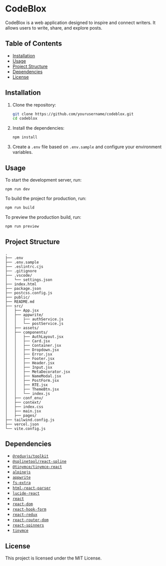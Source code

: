 


# CodeBlox

CodeBlox is a web application designed to inspire and connect writers. It allows users to write, share, and explore posts.

## Table of Contents

- [Installation](#installation)
- [Usage](#usage)
- [Project Structure](#project-structure)
- [Dependencies](#dependencies)
- [License](#license)

## Installation

1. Clone the repository:
    ```sh
    git clone https://github.com/yourusername/codeblox.git
    cd codeblox
    ```

2. Install the dependencies:
    ```sh
    npm install
    ```

3. Create a `.env` file based on `.env.sample` and configure your environment variables.

## Usage

To start the development server, run:
```
npm run dev
```

To build the project for production, run:
```sh
npm run build
```

To preview the production build, run:
```sh
npm run preview
```

## Project Structure

```
.
├── .env
├── .env.sample
├── .eslintrc.cjs
├── .gitignore
├── .vscode/
│   └── settings.json
├── index.html
├── package.json
├── postcss.config.js
├── public/
├── README.md
├── src/
│   ├── App.jsx
│   ├── appwrite/
│   │   ├── authService.js
│   │   └── postService.js
│   ├── assets/
│   ├── components/
│   │   ├── AuthLayout.jsx
│   │   ├── Card.jsx
│   │   ├── Container.jsx
│   │   ├── Dropdown.jsx
│   │   ├── Error.jsx
│   │   ├── Footer.jsx
│   │   ├── Header.jsx
│   │   ├── Input.jsx
│   │   ├── MetaDecorator.jsx
│   │   ├── NameModal.jsx
│   │   ├── PostForm.jsx
│   │   ├── RTE.jsx
│   │   ├── ThemeBtn.jsx
│   │   └── index.js
│   ├── conf_env/
│   ├── context/
│   ├── index.css
│   ├── main.jsx
│   ├── pages/
├── tailwind.config.js
├── vercel.json
└── vite.config.js
```


## Dependencies

- [`@reduxjs/toolkit`](command:_github.copilot.openSymbolFromReferences?%5B%22%40reduxjs%2Ftoolkit%22%2C%5B%7B%22uri%22%3A%7B%22%24mid%22%3A1%2C%22fsPath%22%3A%22%2FUsers%2Fswayam%2FDocuments%2FProgramming%2FWeb%20Dev%2FReact%2FCodeBlox%2Fpackage.json%22%2C%22external%22%3A%22file%3A%2F%2F%2FUsers%2Fswayam%2FDocuments%2FProgramming%2FWeb%2520Dev%2FReact%2FCodeBlox%2Fpackage.json%22%2C%22path%22%3A%22%2FUsers%2Fswayam%2FDocuments%2FProgramming%2FWeb%20Dev%2FReact%2FCodeBlox%2Fpackage.json%22%2C%22scheme%22%3A%22file%22%7D%2C%22pos%22%3A%7B%22line%22%3A12%2C%22character%22%3A5%7D%7D%5D%5D "Go to definition")
- [`@splinetool/react-spline`](command:_github.copilot.openSymbolFromReferences?%5B%22%40splinetool%2Freact-spline%22%2C%5B%7B%22uri%22%3A%7B%22%24mid%22%3A1%2C%22fsPath%22%3A%22%2FUsers%2Fswayam%2FDocuments%2FProgramming%2FWeb%20Dev%2FReact%2FCodeBlox%2Fpackage.json%22%2C%22external%22%3A%22file%3A%2F%2F%2FUsers%2Fswayam%2FDocuments%2FProgramming%2FWeb%2520Dev%2FReact%2FCodeBlox%2Fpackage.json%22%2C%22path%22%3A%22%2FUsers%2Fswayam%2FDocuments%2FProgramming%2FWeb%20Dev%2FReact%2FCodeBlox%2Fpackage.json%22%2C%22scheme%22%3A%22file%22%7D%2C%22pos%22%3A%7B%22line%22%3A13%2C%22character%22%3A5%7D%7D%5D%5D "Go to definition")
- [`@tinymce/tinymce-react`](command:_github.copilot.openSymbolFromReferences?%5B%22%40tinymce%2Ftinymce-react%22%2C%5B%7B%22uri%22%3A%7B%22%24mid%22%3A1%2C%22fsPath%22%3A%22%2FUsers%2Fswayam%2FDocuments%2FProgramming%2FWeb%20Dev%2FReact%2FCodeBlox%2Fpackage.json%22%2C%22external%22%3A%22file%3A%2F%2F%2FUsers%2Fswayam%2FDocuments%2FProgramming%2FWeb%2520Dev%2FReact%2FCodeBlox%2Fpackage.json%22%2C%22path%22%3A%22%2FUsers%2Fswayam%2FDocuments%2FProgramming%2FWeb%20Dev%2FReact%2FCodeBlox%2Fpackage.json%22%2C%22scheme%22%3A%22file%22%7D%2C%22pos%22%3A%7B%22line%22%3A14%2C%22character%22%3A5%7D%7D%5D%5D "Go to definition")
- [`alpinejs`](command:_github.copilot.openSymbolFromReferences?%5B%22alpinejs%22%2C%5B%7B%22uri%22%3A%7B%22%24mid%22%3A1%2C%22fsPath%22%3A%22%2FUsers%2Fswayam%2FDocuments%2FProgramming%2FWeb%20Dev%2FReact%2FCodeBlox%2Fpackage.json%22%2C%22external%22%3A%22file%3A%2F%2F%2FUsers%2Fswayam%2FDocuments%2FProgramming%2FWeb%2520Dev%2FReact%2FCodeBlox%2Fpackage.json%22%2C%22path%22%3A%22%2FUsers%2Fswayam%2FDocuments%2FProgramming%2FWeb%20Dev%2FReact%2FCodeBlox%2Fpackage.json%22%2C%22scheme%22%3A%22file%22%7D%2C%22pos%22%3A%7B%22line%22%3A15%2C%22character%22%3A5%7D%7D%5D%5D "Go to definition")
- [`appwrite`](command:_github.copilot.openSymbolFromReferences?%5B%22appwrite%22%2C%5B%7B%22uri%22%3A%7B%22%24mid%22%3A1%2C%22fsPath%22%3A%22%2FUsers%2Fswayam%2FDocuments%2FProgramming%2FWeb%20Dev%2FReact%2FCodeBlox%2Fpackage.json%22%2C%22external%22%3A%22file%3A%2F%2F%2FUsers%2Fswayam%2FDocuments%2FProgramming%2FWeb%2520Dev%2FReact%2FCodeBlox%2Fpackage.json%22%2C%22path%22%3A%22%2FUsers%2Fswayam%2FDocuments%2FProgramming%2FWeb%20Dev%2FReact%2FCodeBlox%2Fpackage.json%22%2C%22scheme%22%3A%22file%22%7D%2C%22pos%22%3A%7B%22line%22%3A16%2C%22character%22%3A5%7D%7D%2C%7B%22uri%22%3A%7B%22%24mid%22%3A1%2C%22fsPath%22%3A%22%2FUsers%2Fswayam%2FDocuments%2FProgramming%2FWeb%20Dev%2FReact%2FCodeBlox%2Fsrc%2Fcomponents%2FCard.jsx%22%2C%22external%22%3A%22file%3A%2F%2F%2FUsers%2Fswayam%2FDocuments%2FProgramming%2FWeb%2520Dev%2FReact%2FCodeBlox%2Fsrc%2Fcomponents%2FCard.jsx%22%2C%22path%22%3A%22%2FUsers%2Fswayam%2FDocuments%2FProgramming%2FWeb%20Dev%2FReact%2FCodeBlox%2Fsrc%2Fcomponents%2FCard.jsx%22%2C%22scheme%22%3A%22file%22%7D%2C%22pos%22%3A%7B%22line%22%3A2%2C%22character%22%3A28%7D%7D%5D%5D "Go to definition")
- [`fs-extra`](command:_github.copilot.openSymbolFromReferences?%5B%22fs-extra%22%2C%5B%7B%22uri%22%3A%7B%22%24mid%22%3A1%2C%22fsPath%22%3A%22%2FUsers%2Fswayam%2FDocuments%2FProgramming%2FWeb%20Dev%2FReact%2FCodeBlox%2Fpackage.json%22%2C%22external%22%3A%22file%3A%2F%2F%2FUsers%2Fswayam%2FDocuments%2FProgramming%2FWeb%2520Dev%2FReact%2FCodeBlox%2Fpackage.json%22%2C%22path%22%3A%22%2FUsers%2Fswayam%2FDocuments%2FProgramming%2FWeb%20Dev%2FReact%2FCodeBlox%2Fpackage.json%22%2C%22scheme%22%3A%22file%22%7D%2C%22pos%22%3A%7B%22line%22%3A17%2C%22character%22%3A5%7D%7D%5D%5D "Go to definition")
- [`html-react-parser`](command:_github.copilot.openSymbolFromReferences?%5B%22html-react-parser%22%2C%5B%7B%22uri%22%3A%7B%22%24mid%22%3A1%2C%22fsPath%22%3A%22%2FUsers%2Fswayam%2FDocuments%2FProgramming%2FWeb%20Dev%2FReact%2FCodeBlox%2Fpackage.json%22%2C%22external%22%3A%22file%3A%2F%2F%2FUsers%2Fswayam%2FDocuments%2FProgramming%2FWeb%2520Dev%2FReact%2FCodeBlox%2Fpackage.json%22%2C%22path%22%3A%22%2FUsers%2Fswayam%2FDocuments%2FProgramming%2FWeb%20Dev%2FReact%2FCodeBlox%2Fpackage.json%22%2C%22scheme%22%3A%22file%22%7D%2C%22pos%22%3A%7B%22line%22%3A18%2C%22character%22%3A5%7D%7D%5D%5D "Go to definition")
- [`lucide-react`](command:_github.copilot.openSymbolFromReferences?%5B%22lucide-react%22%2C%5B%7B%22uri%22%3A%7B%22%24mid%22%3A1%2C%22fsPath%22%3A%22%2FUsers%2Fswayam%2FDocuments%2FProgramming%2FWeb%20Dev%2FReact%2FCodeBlox%2Fpackage.json%22%2C%22external%22%3A%22file%3A%2F%2F%2FUsers%2Fswayam%2FDocuments%2FProgramming%2FWeb%2520Dev%2FReact%2FCodeBlox%2Fpackage.json%22%2C%22path%22%3A%22%2FUsers%2Fswayam%2FDocuments%2FProgramming%2FWeb%20Dev%2FReact%2FCodeBlox%2Fpackage.json%22%2C%22scheme%22%3A%22file%22%7D%2C%22pos%22%3A%7B%22line%22%3A19%2C%22character%22%3A5%7D%7D%5D%5D "Go to definition")
- [`react`](command:_github.copilot.openSymbolFromReferences?%5B%22react%22%2C%5B%7B%22uri%22%3A%7B%22%24mid%22%3A1%2C%22fsPath%22%3A%22%2FUsers%2Fswayam%2FDocuments%2FProgramming%2FWeb%20Dev%2FReact%2FCodeBlox%2Fpackage.json%22%2C%22external%22%3A%22file%3A%2F%2F%2FUsers%2Fswayam%2FDocuments%2FProgramming%2FWeb%2520Dev%2FReact%2FCodeBlox%2Fpackage.json%22%2C%22path%22%3A%22%2FUsers%2Fswayam%2FDocuments%2FProgramming%2FWeb%20Dev%2FReact%2FCodeBlox%2Fpackage.json%22%2C%22scheme%22%3A%22file%22%7D%2C%22pos%22%3A%7B%22line%22%3A13%2C%22character%22%3A17%7D%7D%2C%7B%22uri%22%3A%7B%22%24mid%22%3A1%2C%22fsPath%22%3A%22%2FUsers%2Fswayam%2FDocuments%2FProgramming%2FWeb%20Dev%2FReact%2FCodeBlox%2Fsrc%2Fcomponents%2FCard.jsx%22%2C%22external%22%3A%22file%3A%2F%2F%2FUsers%2Fswayam%2FDocuments%2FProgramming%2FWeb%2520Dev%2FReact%2FCodeBlox%2Fsrc%2Fcomponents%2FCard.jsx%22%2C%22path%22%3A%22%2FUsers%2Fswayam%2FDocuments%2FProgramming%2FWeb%20Dev%2FReact%2FCodeBlox%2Fsrc%2Fcomponents%2FCard.jsx%22%2C%22scheme%22%3A%22file%22%7D%2C%22pos%22%3A%7B%22line%22%3A0%2C%22character%22%3A44%7D%7D%2C%7B%22uri%22%3A%7B%22%24mid%22%3A1%2C%22fsPath%22%3A%22%2FUsers%2Fswayam%2FDocuments%2FProgramming%2FWeb%20Dev%2FReact%2FCodeBlox%2Fsrc%2Fpages%2FHome.jsx%22%2C%22external%22%3A%22file%3A%2F%2F%2FUsers%2Fswayam%2FDocuments%2FProgramming%2FWeb%2520Dev%2FReact%2FCodeBlox%2Fsrc%2Fpages%2FHome.jsx%22%2C%22path%22%3A%22%2FUsers%2Fswayam%2FDocuments%2FProgramming%2FWeb%20Dev%2FReact%2FCodeBlox%2Fsrc%2Fpages%2FHome.jsx%22%2C%22scheme%22%3A%22file%22%7D%2C%22pos%22%3A%7B%22line%22%3A0%2C%22character%22%3A32%7D%7D%5D%5D "Go to definition")
- [`react-dom`](command:_github.copilot.openSymbolFromReferences?%5B%22react-dom%22%2C%5B%7B%22uri%22%3A%7B%22%24mid%22%3A1%2C%22fsPath%22%3A%22%2FUsers%2Fswayam%2FDocuments%2FProgramming%2FWeb%20Dev%2FReact%2FCodeBlox%2Fpackage.json%22%2C%22external%22%3A%22file%3A%2F%2F%2FUsers%2Fswayam%2FDocuments%2FProgramming%2FWeb%2520Dev%2FReact%2FCodeBlox%2Fpackage.json%22%2C%22path%22%3A%22%2FUsers%2Fswayam%2FDocuments%2FProgramming%2FWeb%20Dev%2FReact%2FCodeBlox%2Fpackage.json%22%2C%22scheme%22%3A%22file%22%7D%2C%22pos%22%3A%7B%22line%22%3A21%2C%22character%22%3A5%7D%7D%5D%5D "Go to definition")
- [`react-hook-form`](command:_github.copilot.openSymbolFromReferences?%5B%22react-hook-form%22%2C%5B%7B%22uri%22%3A%7B%22%24mid%22%3A1%2C%22fsPath%22%3A%22%2FUsers%2Fswayam%2FDocuments%2FProgramming%2FWeb%20Dev%2FReact%2FCodeBlox%2Fpackage.json%22%2C%22external%22%3A%22file%3A%2F%2F%2FUsers%2Fswayam%2FDocuments%2FProgramming%2FWeb%2520Dev%2FReact%2FCodeBlox%2Fpackage.json%22%2C%22path%22%3A%22%2FUsers%2Fswayam%2FDocuments%2FProgramming%2FWeb%20Dev%2FReact%2FCodeBlox%2Fpackage.json%22%2C%22scheme%22%3A%22file%22%7D%2C%22pos%22%3A%7B%22line%22%3A22%2C%22character%22%3A5%7D%7D%5D%5D "Go to definition")
- [`react-redux`](command:_github.copilot.openSymbolFromReferences?%5B%22react-redux%22%2C%5B%7B%22uri%22%3A%7B%22%24mid%22%3A1%2C%22fsPath%22%3A%22%2FUsers%2Fswayam%2FDocuments%2FProgramming%2FWeb%20Dev%2FReact%2FCodeBlox%2Fpackage.json%22%2C%22external%22%3A%22file%3A%2F%2F%2FUsers%2Fswayam%2FDocuments%2FProgramming%2FWeb%2520Dev%2FReact%2FCodeBlox%2Fpackage.json%22%2C%22path%22%3A%22%2FUsers%2Fswayam%2FDocuments%2FProgramming%2FWeb%20Dev%2FReact%2FCodeBlox%2Fpackage.json%22%2C%22scheme%22%3A%22file%22%7D%2C%22pos%22%3A%7B%22line%22%3A23%2C%22character%22%3A5%7D%7D%5D%5D "Go to definition")
- [`react-router-dom`](command:_github.copilot.openSymbolFromReferences?%5B%22react-router-dom%22%2C%5B%7B%22uri%22%3A%7B%22%24mid%22%3A1%2C%22fsPath%22%3A%22%2FUsers%2Fswayam%2FDocuments%2FProgramming%2FWeb%20Dev%2FReact%2FCodeBlox%2Fpackage.json%22%2C%22external%22%3A%22file%3A%2F%2F%2FUsers%2Fswayam%2FDocuments%2FProgramming%2FWeb%2520Dev%2FReact%2FCodeBlox%2Fpackage.json%22%2C%22path%22%3A%22%2FUsers%2Fswayam%2FDocuments%2FProgramming%2FWeb%20Dev%2FReact%2FCodeBlox%2Fpackage.json%22%2C%22scheme%22%3A%22file%22%7D%2C%22pos%22%3A%7B%22line%22%3A24%2C%22character%22%3A5%7D%7D%2C%7B%22uri%22%3A%7B%22%24mid%22%3A1%2C%22fsPath%22%3A%22%2FUsers%2Fswayam%2FDocuments%2FProgramming%2FWeb%20Dev%2FReact%2FCodeBlox%2Fsrc%2Fcomponents%2FCard.jsx%22%2C%22external%22%3A%22file%3A%2F%2F%2FUsers%2Fswayam%2FDocuments%2FProgramming%2FWeb%2520Dev%2FReact%2FCodeBlox%2Fsrc%2Fcomponents%2FCard.jsx%22%2C%22path%22%3A%22%2FUsers%2Fswayam%2FDocuments%2FProgramming%2FWeb%20Dev%2FReact%2FCodeBlox%2Fsrc%2Fcomponents%2FCard.jsx%22%2C%22scheme%22%3A%22file%22%7D%2C%22pos%22%3A%7B%22line%22%3A1%2C%22character%22%3A22%7D%7D%5D%5D "Go to definition")
- [`react-spinners`](command:_github.copilot.openSymbolFromReferences?%5B%22react-spinners%22%2C%5B%7B%22uri%22%3A%7B%22%24mid%22%3A1%2C%22fsPath%22%3A%22%2FUsers%2Fswayam%2FDocuments%2FProgramming%2FWeb%20Dev%2FReact%2FCodeBlox%2Fpackage.json%22%2C%22external%22%3A%22file%3A%2F%2F%2FUsers%2Fswayam%2FDocuments%2FProgramming%2FWeb%2520Dev%2FReact%2FCodeBlox%2Fpackage.json%22%2C%22path%22%3A%22%2FUsers%2Fswayam%2FDocuments%2FProgramming%2FWeb%20Dev%2FReact%2FCodeBlox%2Fpackage.json%22%2C%22scheme%22%3A%22file%22%7D%2C%22pos%22%3A%7B%22line%22%3A25%2C%22character%22%3A5%7D%7D%5D%5D "Go to definition")
- [`tinymce`](command:_github.copilot.openSymbolFromReferences?%5B%22tinymce%22%2C%5B%7B%22uri%22%3A%7B%22%24mid%22%3A1%2C%22fsPath%22%3A%22%2FUsers%2Fswayam%2FDocuments%2FProgramming%2FWeb%20Dev%2FReact%2FCodeBlox%2Fpackage.json%22%2C%22external%22%3A%22file%3A%2F%2F%2FUsers%2Fswayam%2FDocuments%2FProgramming%2FWeb%2520Dev%2FReact%2FCodeBlox%2Fpackage.json%22%2C%22path%22%3A%22%2FUsers%2Fswayam%2FDocuments%2FProgramming%2FWeb%20Dev%2FReact%2FCodeBlox%2Fpackage.json%22%2C%22scheme%22%3A%22file%22%7D%2C%22pos%22%3A%7B%22line%22%3A14%2C%22character%22%3A6%7D%7D%5D%5D "Go to definition")

## License

This project is licensed under the MIT License.
